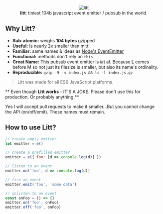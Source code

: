 <p align="center">
  <img src="https://i.imgur.com/oMec7S1.gif"  alt="litt">
  <br>
  <b>litt</b>: tiniest 104b javascript event emitter / pubsub in the world.
  <br>
</p>


## Why Litt?

- **Sub-atomic:** weighs **104 bytes** gzipped
- **Useful:** Is nearly 2x smaller than [mitt](https://github.com/developit/mitt)!
- **Familiar:** same names & ideas as [Node's EventEmitter](https://nodejs.org/api/events.html#events_class_eventemitter)
- **Functional:** methods don't rely on `this`
- **Great Name:** This pubsub event emitter is *lit*t af. Because L comes before M so not just its filesize is smaller, but also its name's ordinality.
- **Reproducible:** ```gzip -9 -n index.js && ls -l index.js.gz```

> Litt was made for all ES6 JavaScript platforms.

** Even though __**Litt works**__ - IT'S A JOKE. Please don't use this for production. Or probably anything.**

Yes I will accept pull requests to make it smaller...But you cannot change the API (on/off/emit). These names must remain.

## How to use Litt?

```js
// create empty emitter
let emitter = e()

// create a prefilled emitter
emitter = e({ foo: [d => console.log(d)] })

// listen to an event
emitter.on('foo', d => console.log(d))

// fire an event
emitter.emit('foo', 'some data')

// unlisten to an event
const onFoo = () => {}
emitter.on('foo', onFoo)
emitter.off('foo', onFoo)
```
